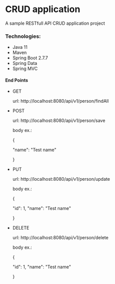 # CRUD application

A sample RESTfull API CRUD application project

### Technologies:
- Java 11
- Maven
- Spring Boot 2.7.7
- Spring Data
- Spring MVC

#### End Points

- GET 

  url: http://localhost:8080/api/v1/person/findAll
  
- POST 

  url: http://localhost:8080/api/v1/person/save
  
  body ex.: 
  
  {
  
    "name": "Test name"
    
  }
  
- PUT 

  url: http://localhost:8080/api/v1/person/update
  
  body ex.:
  
  {
  
    "id": 1,
    "name": "Test name"
    
  }
  
- DELETE 

  url: http://localhost:8080/api/v1/person/delete
  
  body ex.:
  
  {
  
    "id": 1,
    "name": "Test name"
    
  }
